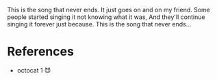 This is the song that never ends.
It just goes on and on my friend.
Some people started singing it not knowing what it was,
And they'll continue singing it forever just because.
This is the song that never ends...

# References

* octocat 1 😈